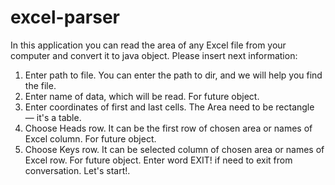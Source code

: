 # excel-parser

In this application you can read the area of any Excel file from your computer and convert it to java object.
Please insert next information:
1. Enter path to file. You can enter the path to dir, and we will help you find the file.
2. Enter name of data, which will be read. For future object.
3. Enter coordinates of first and last cells. The Area need to be rectangle — it's a table.
4. Choose Heads row. It can be the first row of chosen area or names of Excel column. For future object.
5. Choose Keys row. It can be selected column of chosen area or names of Excel row. For future object.
Enter word EXIT! if need to exit from conversation.
Let's start!.